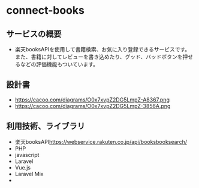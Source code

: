 # connect-books

## サービスの概要
- 楽天booksAPIを使用して書籍検索、お気に入り登録できるサービスです。また、書籍に対してレビューを書き込めたり、グッド、バッドボタンを押せるなどの評価機能もついています。

## 設計書
- https://cacoo.com/diagrams/O0x7xvpZ2DG5LmpZ-A8367.png
- https://cacoo.com/diagrams/O0x7xvpZ2DG5LmpZ-3856A.png

## 利用技術、ライブラリ
- 楽天booksAPI<https://webservice.rakuten.co.jp/api/booksbooksearch/>
- PHP
- javascript
- Laravel
- Vue.js
- Laravel Mix
- 
